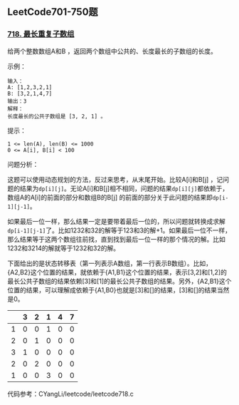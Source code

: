 ## LeetCode701-750题

### [718. 最长重复子数组](https://leetcode-cn.com/problems/maximum-length-of-repeated-subarray/)

给两个整数数组A和B ，返回两个数组中公共的、长度最长的子数组的长度。

示例：

```
输入：
A: [1,2,3,2,1]
B: [3,2,1,4,7]
输出：3
解释：
长度最长的公共子数组是 [3, 2, 1] 。
```

提示：

```
1 <= len(A), len(B) <= 1000
0 <= A[i], B[i] < 100
```

问题分析：

这题可以使用动态规划的方法，反过来思考，从末尾开始。比较A[i]和B[j] ，记问题的结果为`dp[i][j]`。无论A[i]和B[j]相不相同，问题的结果`dp[i][j]`都依赖于，数组A的A[i]的前面的部分和数组B的B[j] 的前面的部分关于此问题的结果即`dp[i-1][j-1]`。

如果最后一位一样，那么结果一定是要带着最后一位的，所以问题就转换成求解`dp[i-1][j-1]`了。比如1232和32的解等于123和3的解+1。如果最后一位不一样，那么结果等于这两个数组往前找，直到找到最后一位一样的那个情况的解。比如1232和3214的解就等于1232和32的解。

下面给出的是状态转移表（第一列表示A数组，第一行表示B数组）。比如，{A2,B2}这个位置的结果，就依赖于{A1,B1}这个位置的结果，表示[3,2]和[1,2]的最长公共子数组的结果依赖[3]和[1]的最长公共子数组的结果。另外，{A2,B1}这个位置的结果，可以理解成依赖于{A1,B0}也就是[3]和[]的结果，[3]和[]的结果当然是0。

|      | 3    | 2    | 1    | 4    | 7    |
| :--- | ---- | ---- | ---- | ---- | ---- |
| 1    | 0    | 0    | 1    | 0    | 0    |
| 2    | 0    | 1    | 0    | 0    | 0    |
| 3    | 1    | 0    | 0    | 0    | 0    |
| 2    | 0    | 2    | 0    | 0    | 0    |
| 1    | 0    | 0    | 3    | 0    | 0    |

代码参考：CYangLi/leetcode/leetcode718.c
